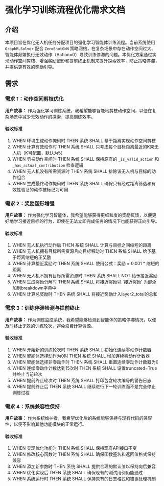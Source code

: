 # 强化学习训练流程优化需求文档

## 介绍

本项目旨在优化无人机任务分配项目的强化学习智能体训练流程。当前系统使用 `GraphRLSolver` 配合 `ZeroShotGNN` 策略网络，在复杂场景中存在动作空间过大、智能体频繁执行无效动作（Action=0）导致训练停滞的问题。本优化方案通过实现动作空间剪枝、增强奖励塑形和提前终止机制来提升探索效率，防止策略停滞，并提供更有效的奖励引导。

## 需求

### 需求 1：动作空间剪枝优化

**用户故事：** 作为强化学习训练系统，我希望能够智能地剪枝动作空间，以便在复杂场景中减少无效动作的探索，提高训练效率。

#### 验收标准

1. WHEN 环境生成动作掩码时 THEN 系统 SHALL 基于距离实现动作空间剪枝
2. WHEN 计算有效动作时 THEN 系统 SHALL 只考虑每个目标距离最近的K架无人机（K可配置，默认为5）
3. WHEN 剪枝动作空间时 THEN 系统 SHALL 保持原有的 `_is_valid_action` 和 `_has_actual_contribution` 检查逻辑
4. WHEN 无人机没有所需资源时 THEN 系统 SHALL 排除该无人机与目标的动作组合
5. WHEN 生成最终动作掩码时 THEN 系统 SHALL 确保只有经过距离筛选和有效性验证的动作被标记为可用

### 需求 2：奖励塑形增强

**用户故事：** 作为强化学习智能体，我希望能够获得更细粒度的奖励反馈，以便更好地学习接近目标的行为，即使在无法立即完成任务的情况下也能获得正向引导。

#### 验收标准

1. WHEN 无人机执行动作后 THEN 系统 SHALL 计算与目标之间缩短的距离
2. WHEN 无人机拥有目标所需资源且向目标移动时 THEN 系统 SHALL 给予基于距离缩短的正奖励
3. WHEN 计算接近奖励时 THEN 系统 SHALL 使用公式：奖励 = 0.001 * 缩短的距离
4. WHEN 无人机不拥有目标所需资源时 THEN 系统 SHALL NOT 给予接近奖励
5. WHEN 生成奖励分解时 THEN 系统 SHALL 将接近奖励以 '接近奖励' 为键添加到breakdown字典中
6. WHEN 计算总奖励时 THEN 系统 SHALL 将接近奖励计入layer2_total的总和

### 需求 3：训练停滞检测与提前终止

**用户故事：** 作为训练监控系统，我希望能够检测到智能体的策略停滞情况，以便及时终止无效的训练轮次，避免浪费计算资源。

#### 验收标准

1. WHEN 开始新的训练轮次时 THEN 系统 SHALL 初始化连续零动作计数器
2. WHEN 智能体选择动作为0时 THEN 系统 SHALL 增加连续零动作计数器
3. WHEN 智能体选择非零动作时 THEN 系统 SHALL 重置连续零动作计数器为0
4. WHEN 连续零动作计数达到15次时 THEN 系统 SHALL 设置truncated=True并终止当前轮次
5. WHEN 提前终止轮次时 THEN 系统 SHALL 打印包含轮次编号的警告日志
6. WHEN 提前终止后 THEN 系统 SHALL 继续进行下一轮训练而不是完全停止训练过程

### 需求 4：系统兼容性保持

**用户故事：** 作为系统维护者，我希望优化后的系统能够保持与现有代码的兼容性，以便不影响其他功能模块的正常运行。

#### 验收标准

1. WHEN 实现优化功能时 THEN 系统 SHALL 保持现有API接口不变
2. WHEN 修改核心函数时 THEN 系统 SHALL 确保函数签名和返回值格式保持兼容
3. WHEN 添加新参数时 THEN 系统 SHALL 提供合理的默认值以保持向后兼容
4. WHEN 优化实现后 THEN 系统 SHALL 确保现有的测试用例仍能通过
5. WHEN 系统运行时 THEN 系统 SHALL 保持原有的日志格式和错误处理机制